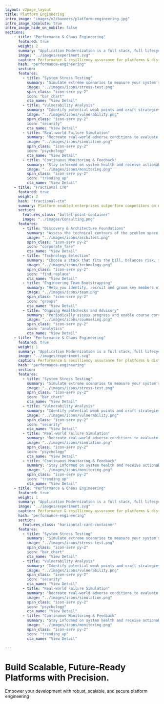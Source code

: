 ```yaml
---
layout: v2page_layout
title: Platform Engineering
intro_image: "images/v2/banners/platform-engineering.jpg"
intro_image_absolute: true
intro_image_hide_on_mobile: false
sections:
    - title: "Performance & Chaos Engineering"
      featured: true
      weight: 2
      summary: "Application Modernization is a full stack, full lifecycle problem requiring paradigm shifts across people, process & tooling. Platformatory brings the advance guard to make your team battle ready."
      image: "../images/experiment.svg"
      caption: Performance & resilliency assurance for platforms & distributed systems.
      hash: "performance-engineering"
      section:
      features:
        - title: "System Stress Testing"
          summary: "Simulate extreme scenarios to measure your system's resilience and response times."
          image: "../images/icons/stress-test.png"
          span_class: "icon-serv py-2"
          icon: "bar_chart"
          cta_name: "View Detail"
        - title: "Vulnerability Analysis"
          summary: "Identify potential weak points and craft strategies to bolster them."
          image: "../images/icons/vulnerability.png"
          span_class: "icon-serv py-2"
          icon: "security"
          cta_name: "View Detail"
        - title: "Real-world Failure Simulation"
          summary: "Recreate real-world adverse conditions to evaluate system performance and recovery."
          image: "../images/icons/simulation.png"
          span_class: "icon-serv py-2"
          icon: "psychology"
          cta_name: "View Detail"
        - title: "Continuous Monitoring & Feedback"
          summary: "Stay informed on system health and receive actionable insights for continuous improvement."
          image: "../images/icons/monitoring.png"
          span_class: "icon-serv py-2"
          icon: "trending_up"
          cta_name: "View Detail"
    - title: "Fractional CTO"
      featured: true
      weight: 2
      hash: "fractional-cto"
      summary: Platform enabled enterprises outperform competitors on maturity indices, including IT agility, Customer Experience & Cost of operations. Platformatory can enable you to forge a strong cloud native backbone & platform definition fit to your business domain.
      section:
        features_class: "bullet-point-container"
        image: "../images/Consulting.png"
      features:
        - title: "Discovery & Architecture Foundations"
          summary: "Assess the technical contours of the problem space, as well as the solution space"
          image: "../images/icons/architect.png"
          span_class: "icon-serv py-2"
          icon: "corporate_fare"
          cta_name: "View Detail"
        - title: "Technology Selection"
          summary: "Choose a stack that fits the bill, balances risk, time to market and is aligned to market availability of talent"
          image: "../images/icons/technology.png"
          span_class: "icon-serv py-2"
          icon: "find_replace"
          cta_name: "View Detail"
        - title: "Engineering Team Bootstrapping"
          summary: "Help you identify, recruit and groom key members of your engineering team"
          image: "../images/icons/team.png"
          span_class: "icon-serv py-2"
          icon: "groups"
          cta_name: "View Detail"
        - title: "Ongoing Healthchecks and Advisory"
          summary: "Periodically assess progress and enable course correction or support"
          image: "../images/icons/counseling.png"
          span_class: "icon-serv py-2"
          icon: "analytics"
          cta_name: "View Detail"
    - title: "Performance & Chaos Engineering"
      featured: true
      weight: 1
      summary: "Application Modernization is a full stack, full lifecycle problem requiring paradigm shifts across people, process & tooling. Platformatory brings the advance guard to make your team battle ready."
      image: "../images/experiment.svg"
      caption: Performance & resilliency assurance for platforms & distributed systems.
      hash: "performance-engineering"
      section:
      features:
        - title: "System Stress Testing"
          summary: "Simulate extreme scenarios to measure your system's resilience and response times."
          image: "../images/icons/stress-test.png"
          span_class: "icon-serv py-2"
          icon: "bar_chart"
          cta_name: "View Detail"
        - title: "Vulnerability Analysis"
          summary: "Identify potential weak points and craft strategies to bolster them."
          image: "../images/icons/vulnerability.png"
          span_class: "icon-serv py-2"
          icon: "security"
          cta_name: "View Detail"
        - title: "Real-world Failure Simulation"
          summary: "Recreate real-world adverse conditions to evaluate system performance and recovery."
          image: "../images/icons/simulation.png"
          span_class: "icon-serv py-2"
          icon: "psychology"
          cta_name: "View Detail"
        - title: "Continuous Monitoring & Feedback"
          summary: "Stay informed on system health and receive actionable insights for continuous improvement."
          image: "../images/icons/monitoring.png"
          span_class: "icon-serv py-2"
          icon: "trending_up"
          cta_name: "View Detail"
    - title: "Performance & Chaos Engineering"
      featured: true
      weight: 1
      summary: "Application Modernization is a full stack, full lifecycle problem requiring paradigm shifts across people, process & tooling. Platformatory brings the advance guard to make your team battle ready."
      image: "../images/experiment.svg"
      caption: Performance & resilliency assurance for platforms & distributed systems.
      hash: "performance-engineering"
      section:
        features_class: "harizontal-card-container"
      features:
        - title: "System Stress Testing"
          summary: "Simulate extreme scenarios to measure your system's resilience and response times."
          image: "../images/icons/stress-test.png"
          span_class: "icon-serv py-2"
          icon: "bar_chart"
          cta_name: "View Detail"
        - title: "Vulnerability Analysis"
          summary: "Identify potential weak points and craft strategies to bolster them."
          image: "../images/icons/vulnerability.png"
          span_class: "icon-serv py-2"
          icon: "security"
          cta_name: "View Detail"
        - title: "Real-world Failure Simulation"
          summary: "Recreate real-world adverse conditions to evaluate system performance and recovery."
          image: "../images/icons/simulation.png"
          span_class: "icon-serv py-2"
          icon: "psychology"
          cta_name: "View Detail"
        - title: "Continuous Monitoring & Feedback"
          summary: "Stay informed on system health and receive actionable insights for continuous improvement."
          image: "../images/icons/monitoring.png"
          span_class: "icon-serv py-2"
          icon: "trending_up"
          cta_name: "View Detail"

---
```


# Build Scalable, Future-Ready Platforms with Precision.

Empower your development with robust, scalable, and secure platform engineering
